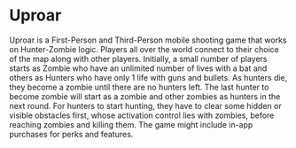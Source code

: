 # Uproar
Uproar is a  First-Person and Third-Person mobile shooting game that works on Hunter-Zombie logic. Players all over the world connect to their choice of the map along with other
players. Initially, a small number of players starts as Zombie who have an unlimited number of lives with a bat and others as Hunters who have only 1 life with guns and bullets. As hunters die, they become a zombie until there are no hunters left. The last hunter to become zombie will start as a zombie and other zombies as hunters in the next round. For hunters to start hunting, they have to clear some hidden or visible obstacles first, whose activation control lies with zombies, before reaching zombies and killing them. The game might include in-app purchases for perks and features.
